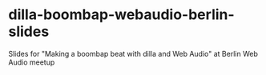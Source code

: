 # dilla-boombap-webaudio-berlin-slides
Slides for "Making a boombap beat with dilla and Web Audio" at Berlin Web Audio meetup
